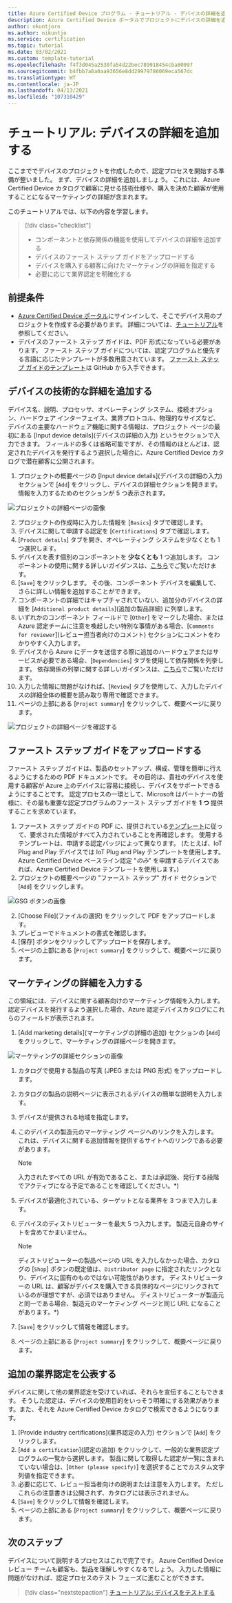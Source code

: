 ```yaml
---
title: Azure Certified Device プログラム - チュートリアル - デバイスの詳細を追加する
description: Azure Certified Device ポータルでプロジェクトにデバイスの詳細を追加するためのステップ バイ ステップ ガイド
author: nkuntjoro
ms.author: nikuntjo
ms.service: certification
ms.topic: tutorial
ms.date: 03/02/2021
ms.custom: template-tutorial
ms.openlocfilehash: f4f3d045a2530fa54d22bec789918454cba80097
ms.sourcegitcommit: b4fbb7a6a0aa93656e8dd29979786069eca567dc
ms.translationtype: HT
ms.contentlocale: ja-JP
ms.lasthandoff: 04/13/2021
ms.locfileid: "107310429"
---
```

# <a name="tutorial-add-device-details"></a>チュートリアル: デバイスの詳細を追加する

ここまででデバイスのプロジェクトを作成したので、認定プロセスを開始する準備が整いました。 まず、デバイスの詳細を追加しましょう。 これには、Azure Certified Device カタログで顧客に見せる技術仕様や、購入を決めた顧客が使用することになるマーケティングの詳細が含まれます。

このチュートリアルでは、以下の内容を学習します。

> [!div class="checklist"]
> * コンポーネントと依存関係の機能を使用してデバイスの詳細を追加する
> * デバイスのファースト ステップ ガイドをアップロードする
> * デバイスを購入する顧客に向けたマーケティングの詳細を指定する
> * 必要に応じて業界認定を明確化する

## <a name="prerequisites"></a>前提条件

* [Azure Certified Device ポータル](https://certify.azure.com)にサインインして、そこでデバイス用のプロジェクトを作成する必要があります。 詳細については、[チュートリアル](tutorial-01-creating-your-project.md)を参照してください。
* デバイスのファースト ステップ ガイドは、PDF 形式になっている必要があります。 ファースト ステップ ガイドについては、認定プログラムと優先する言語に応じたテンプレートが多数用意されています。 [ファースト ステップ ガイドのテンプレート](https://aka.ms/GSTemplate "ファースト ステップのテンプレート")は GitHub から入手できます。

## <a name="adding-technical-device-details"></a>デバイスの技術的な詳細を追加する

デバイス名、説明、プロセッサ、オペレーティング システム、接続オプション、ハードウェア インターフェイス、業界プロトコル、物理的なサイズなど、デバイスの主要なハードウェア機能に関する情報は、プロジェクト ページの最初にある [Input device details]\(デバイスの詳細の入力\) というセクションで入力できます。 フィールドの多くは省略可能ですが、その情報のほとんどは、認定されたデバイスを発行するよう選択した場合に、Azure Certified Device カタログで潜在顧客に公開されます。

1. プロジェクトの概要ページの [Input device details]\(デバイスの詳細の入力\) セクションで [`Add`] をクリックし、デバイスの詳細セクションを開きます。 情報を入力するためのセクションが 5 つ表示されます。

![プロジェクトの詳細ページの画像](./media/images/device-details-menu.png)

2. プロジェクトの作成時に入力した情報を [`Basics`] タブで確認します。
1. デバイスに関して申請する認定を [`Certifications`] タブで確認します。
1. [`Product details`] タブを開き、オペレーティング システムを少なくとも 1 つ選択します。
1. デバイスを表す個別のコンポーネントを **少なくとも** 1 つ追加します。 コンポーネントの使用に関する詳しいガイダンスは、[こちら](how-to-using-the-components-feature.md)でご覧いただけます。
1. [`Save`] をクリックします。 その後、コンポーネント デバイスを編集して、さらに詳しい情報を追加することができます。
1. コンポーネントの詳細ではキャプチャされていない、追加分のデバイスの詳細を [`Additional product details`]\(追加の製品詳細\) に列挙します。
1. いずれかのコンポーネント フィールドで [`Other`] をマークした場合、または Azure 認定チームに注意を喚起したい特別な事情がある場合、[`Comments for reviewer`]\(レビュー担当者向けのコメント\) セクションにコメントをわかりやすく入力します。
1. デバイスから Azure にデータを送信する際に追加のハードウェアまたはサービスが必要である場合、[`Dependencies`] タブを使用して依存関係を列挙します。 依存関係の列挙に関する詳しいガイダンスは、[こちら](how-to-indirectly-connected-devices.md)でご覧いただけます。
1. 入力した情報に問題がなければ、[`Review`] タブを使用して、入力したデバイスの詳細全体の概要を読み取り専用で確認できます。
1. ページの上部にある [`Project summary`] をクリックして、概要ページに戻ります。

![プロジェクトの詳細ページを確認する](./media/images/sample-device-details.png)

## <a name="uploading-a-get-started-guide"></a>ファースト ステップ ガイドをアップロードする

ファースト ステップ ガイドは、製品のセットアップ、構成、管理を簡単に行えるようにするための PDF ドキュメントです。 その目的は、貴社のデバイスを使用する顧客が Azure 上のデバイスに容易に接続し、デバイスをサポートできるようにすることです。 認定プロセスの一環として、Microsoft はパートナーの皆様に、その最も重要な認定プログラムのファースト ステップ ガイドを **1 つ** 提供することを求めています。

1. ファースト ステップ ガイドの PDF に、提供されている[テンプレート](https://aka.ms/GSTemplate)に従って、要求された情報がすべて入力されていることを再確認します。 使用するテンプレートは、申請する認定バッジによって異なります。 (たとえば、IoT Plug and Play デバイスでは IoT Plug and Play テンプレートを使用します。 Azure Certified Device ベースライン認定 "*のみ*" を申請するデバイスであれば、Azure Certified Device テンプレートを使用します。)
1. プロジェクトの概要ページの "ファースト ステップ" ガイド セクションで [`Add`] をクリックします。

![GSG ボタンの画像](./media/images/gsg-menu.png)

2. [Choose File]\(ファイルの選択\) をクリックして PDF をアップロードします。
1. プレビューでドキュメントの書式を確認します。
1. [保存] ボタンをクリックしてアップロードを保存します。
1. ページの上部にある [`Project summary`] をクリックして、概要ページに戻ります。

## <a name="providing-marketing-details"></a>マーケティングの詳細を入力する

この領域には、デバイスに関する顧客向けのマーケティング情報を入力します。 認定デバイスを発行するよう選択した場合、Azure 認定デバイスカタログにこれらのフィールドが表示されます。

1. [Add marketing details]\(マーケティングの詳細の追加\) セクションの [`Add`] をクリックして、マーケティングの詳細ページを開きます。

![マーケティングの詳細セクションの画像](./media/images/marketing-details.png)

1. カタログで使用する製品の写真 (JPEG または PNG 形式) をアップロードします。
1. カタログの製品の説明ページに表示されるデバイスの簡単な説明を入力します。
1. デバイスが提供される地域を指定します。
1. このデバイスの製造元のマーケティング ページへのリンクを入力します。 これは、デバイスに関する追加情報を提供するサイトへのリンクである必要があります。
    > [!Note]
    > 入力されたすべての URL が有効であること、または承認後、発行する段階でアクティブになる予定であることを確認してください。*)

1. デバイスが最適化されている、ターゲットとなる業界を 3 つまで入力します。
1. デバイスのディストリビューターを最大 5 つ入力します。 製造元自身のサイトを含めてかまいません。

    > [!Note]
    > ディストリビューターの製品ページの URL を入力しなかった場合、カタログの [`Shop`] ボタンの既定値は、`Distributor page` に指定されたリンクとなり、デバイスに固有のものではない可能性があります。 ディストリビューターの URL は、顧客がデバイスを購入できる具体的なページにリンクされているのが理想ですが、必須ではありません。 ディストリビューターが製造元と同一である場合、製造元のマーケティング ページと同じ URL になることがあります。*)

1. [`Save`] をクリックして情報を確認します。
1. ページの上部にある [`Project summary`] をクリックして、概要ページに戻ります。

## <a name="declaring-additional-industry-certifications"></a>追加の業界認定を公表する

デバイスに関して他の業界認定を受けていれば、それらを宣伝することもできます。 そうした認定は、デバイスの使用目的をいっそう明確にする効果があります。また、それを Azure Certified Device カタログで検索できるようになります。

1. [Provide industry certifications]\(業界認定の入力\) セクションで [`Add`] をクリックします。
1. [`Add a certification`]\(認定の追加\) をクリックして、一般的な業界認定プログラムの一覧から選択します。 製品に関して取得した認定が一覧に含まれていない場合は、[`Other (please specify)`] を選択することでカスタム文字列値を指定できます。
1. 必要に応じて、レビュー担当者向けの説明または注意を入力します。 ただしこれらの注意書きは公開されず、カタログには表示されません。
1. [`Save`] をクリックして情報を確認します。
1. ページの上部にある [`Project summary`] をクリックして、概要ページに戻ります。

## <a name="next-steps"></a>次のステップ

デバイスについて説明するプロセスはこれで完了です。 Azure Certified Device レビュー チームも顧客も、製品を理解しやすくなるでしょう。 入力した情報に問題がなければ、認定プロセスのテスト フェーズに進むことができます。
> [!div class="nextstepaction"]
> [チュートリアル: デバイスをテストする](tutorial-03-testing-your-device.md)

